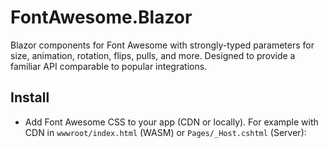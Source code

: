 # FontAwesome.Blazor

Blazor components for Font Awesome with strongly-typed parameters for size, animation, rotation, flips, pulls, and more. Designed to provide a familiar API comparable to popular integrations.

## Install

- Add Font Awesome CSS to your app (CDN or locally). For example with CDN in `wwwroot/index.html` (WASM) or `Pages/_Host.cshtml` (Server):
